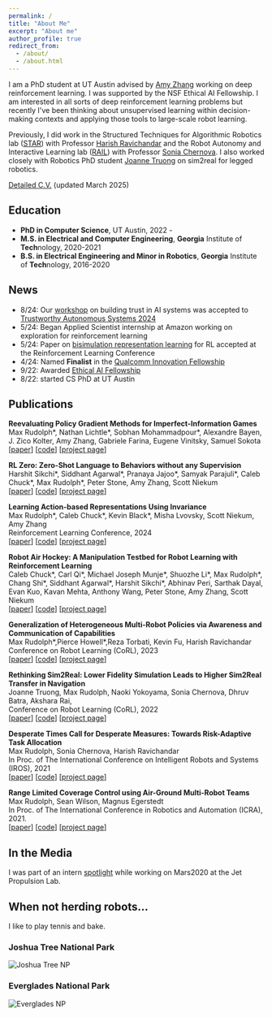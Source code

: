 ```yaml
---
permalink: /
title: "About Me"
excerpt: "About me"
author_profile: true
redirect_from: 
  - /about/
  - /about.html
---
```


I am a PhD student at UT Austin advised by <a href="https://amyzhang.github.io/">Amy Zhang</a> working on deep reinforcement learning. I was supported by the NSF Ethical AI Fellowship. I am interested in all sorts of deep reinforcement learning problems but recently I've been thinking about unsupervised learning within decision-making contexts and applying those tools to large-scale robot learning.

Previously, I did work in the Structured Techniques for Algorithmic Robotics lab (<a href="https://star-lab.cc.gatech.edu/">STAR</a>) with Professor <a href="https://harishravichandar.com/">Harish Ravichandar</a> and the Robot Autonomy and Interactive Learning lab (<a href="https://rail.gatech.edu/">RAIL</a>) with Professor <a href="https://www.cc.gatech.edu/~chernova/">Sonia Chernova</a>. I also worked closely with Robotics PhD student <a href="https://www.joannetruong.com/">Joanne Truong</a> on sim2real for legged robotics.

<a href="files/cv_mar25.pdf">Detailed C.V.</a> (updated March 2025) 

## Education
- **PhD in Computer Science**, UT Austin, 2022 - 
- **M.S. in Electrical and Computer Engineering**, **Georgia** Institute of **Tech**nology, 2020-2021
- **B.S. in Electrical Engineering and Minor in Robotics**, **Georgia** Institute of **Tech**nology, 2016-2020

## News
- 8/24: Our <a href="https://sites.google.com/view/coming-together/home"> workshop</a> on building trust in AI systems was accepted to <a href="https://symposium.tas.ac.uk/2024" >Trustworthy Autonomous Systems 2024</a>
- 5/24: Began Applied Scientist internship at Amazon working on exploration for reinforcement learning
- 5/24: Paper on [bisimulation representation learning](https://arxiv.org/abs/2403.16369) for RL accepted at the Reinforcement Learning Conference 
- 4/24: Named **Finalist** in the [Qualcomm Innovation Fellowship](https://www.qualcomm.com/research/university-relations/innovation-fellowship/2024-north-america)
- 9/22: Awarded [Ethical AI Fellowship](https://ethicalai.utexas.edu/fellowship/)
- 8/22: started CS PhD at UT Austin 

## Publications

<l reversed>
  <strong>Reevaluating Policy Gradient Methods for Imperfect-Information Games</strong><br>
  Max Rudolph*, Nathan Lichtle*, Sobhan Mohammadpour*, Alexandre Bayen, J. Zico Kolter, Amy Zhang, Gabriele Farina, Eugene Vinitsky, Samuel Sokota <br>
  [<a href="">paper</a>] [<a href="#">code</a>] [<a href="#">project page</a>]


  <strong>RL Zero: Zero-Shot Language to Behaviors without any Supervision</strong><br>
  Harshit Sikchi*, Siddhant Agarwal*, Pranaya Jajoo*, Samyak Parajuli*, Caleb Chuck*, Max Rudolph*, Peter Stone, Amy Zhang, Scott Niekum <br>
  [<a href="https://hari-sikchi.github.io/rlzero/">paper</a>] [<a href="#">code</a>] [<a href="#">project page</a>]

  <strong>Learning Action-based Representations Using Invariance</strong><br>
  Max Rudolph*, Caleb Chuck*, Kevin Black*, Misha Lvovsky, Scott Niekum, Amy Zhang <br>
  Reinforcement Learning Conference, 2024<br>
  [<a href="https://arxiv.org/abs/2403.16369">paper</a>] [<a href="#">code</a>] [<a href="#">project page</a>]

  <strong>Robot Air Hockey: A Manipulation Testbed for Robot Learning with Reinforcement Learning</strong><br>
  Caleb Chuck*, Carl Qi*, Michael Joseph Munje*, Shuozhe Li*, Max Rudolph*, Chang Shi*, Siddhant Agarwal*, Harshit Sikchi*, Abhinav Peri, Sarthak Dayal, Evan Kuo, Kavan Mehta, Anthony Wang, Peter Stone, Amy Zhang, Scott Niekum <br>
  [<a href="https://arxiv.org/abs/2405.03113">paper</a>] [<a href="#">code</a>] [<a href="#">project page</a>]

  <strong>Generalization of Heterogeneous Multi-Robot Policies via Awareness and Communication of Capabilities</strong><br>
  Max Rudolph*,Pierce Howell*,Reza Torbati, Kevin Fu, Harish Ravichandar<br>
  Conference on Robot Learning (CoRL), 2023<br>
  [<a href="https://arxiv.org/abs/2401.13127">paper</a>] [<a href="#">code</a>] [<a href="#">project page</a>]

  <strong>Rethinking Sim2Real: Lower Fidelity Simulation Leads to Higher Sim2Real Transfer in Navigation</strong><br>
  Joanne Truong, Max Rudolph, Naoki Yokoyama, Sonia Chernova, Dhruv Batra, Akshara Rai, <br>
  Conference on Robot Learning (CoRL), 2022<br>
  [<a href="https://arxiv.org/abs/2207.10821">paper</a>] [<a href="#">code</a>] [<a href="#">project page</a>]
  
  <strong>Desperate Times Call for Desperate Measures: Towards Risk-Adaptive Task Allocation</strong><br>
  Max Rudolph, Sonia Chernova, Harish Ravichandar <br>
  In Proc. of The International Conference on Intelligent Robots and Systems (IROS), 2021<br>
  [<a href="https://arxiv.org/abs/2108.00346">paper</a>] [<a href="#">code</a>] [<a href="#">project page</a>]

  <strong>Range Limited Coverage Control using Air-Ground Multi-Robot Teams</strong><br>
  Max Rudolph, Sean Wilson, Magnus Egerstedt <br>
  In Proc. of The International Conference in Robotics and Automation (ICRA), 2021.<br>
  [<a href="https://arxiv.org/abs/2306.07385">paper</a>] [<a href="#">code</a>] [<a href="#">project page</a>]
</l>


## In the Media

I was part of an intern [spotlight](https://www.jpl.nasa.gov/edu/news/2020/1/9/intern-turns-head-on-nasas-next-mars-rover/) while working on Mars2020 at the Jet Propulsion Lab.

## When not herding robots...

I like to play tennis and bake.

### Joshua Tree National Park
![Joshua Tree NP](/images/joshtree.png)

### Everglades National Park
![Everglades NP](/images/everglades.png)

